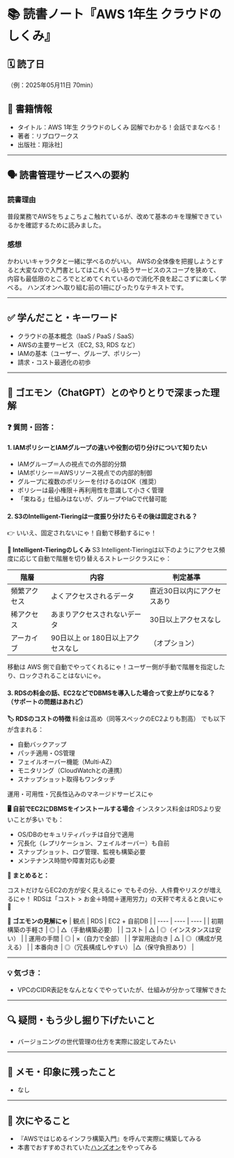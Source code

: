 # 📚 読書ノート『AWS 1年生 クラウドのしくみ』

## 🗓️ 読了日
（例：2025年05月11日 70min）

## 📘 書籍情報
- タイトル：AWS 1年生 クラウドのしくみ 図解でわかる！会話でまなべる！
- 著者：リブロワークス
- 出版社：翔泳社]

---

## 🗣️ 読書管理サービスへの要約

### 読書理由
普段業務でAWSをちょこちょこ触れているが、改めて基本のキを理解できているかを確認するために読みました。

### 感想
かわいいキャラクタと一緒に学べるのがいい。
AWSの全体像を把握しようとすると大変なので入門書としてはこれくらい扱うサービスのスコープを狭めて、
内容も最低限のところでとどめてくれているので消化不良を起こさずに楽しく学べる。
ハンズオンへ取り組む前の1冊にぴったりなテキストです。

---

## ✅ 学んだこと・キーワード
- クラウドの基本概念（IaaS / PaaS / SaaS）
- AWSの主要サービス（EC2, S3, RDS など）
- IAMの基本（ユーザー、グループ、ポリシー）
- 請求・コスト最適化の初歩

---

## 🧠 ゴエモン（ChatGPT）とのやりとりで深まった理解

### ❓ 質問・回答：
#### 1. IAMポリシーとIAMグループの違いや役割の切り分けについて知りたい
- IAMグループ＝人の視点での外部的分類
- IAMポリシー＝AWSリソース視点での内部的制御
- グループに複数のポリシーを付けるのはOK（推奨）
- ポリシーは最小権限＋再利用性を意識して小さく管理
- 「束ねる」仕組みはないが、グループやIaCで代替可能

#### 2. S3のIntelligent-Tieringは一度振り分けたらその後は固定される？
👉 いいえ、固定されないにゃ！自動で移動するにゃ！

**🔄 Intelligent-Tieringのしくみ**
S3 Intelligent-Tieringは以下のようにアクセス頻度に応じて自動で階層を切り替えるストレージクラスにゃ：

| 階層 | 内容 | 判定基準 |
| --- | --- | --- |
| 頻繁アクセス | よくアクセスされるデータ | 直近30日以内にアクセスあり |
| 稀アクセス | あまりアクセスされないデータ | 30日以上アクセスなし |
| アーカイブ | 90日以上 or 180日以上アクセスなし |（オプション） |

移動は AWS 側で自動でやってくれるにゃ！ユーザー側が手動で階層を指定したり、ロックされることはないにゃ。

#### 3. RDSの料金の話、EC2などでDBMSを導入した場合って安上がりになる？（サポートの問題はあれど）
**🏷 RDSのコストの特徴**
料金は高め（同等スペックのEC2よりも割高）
でも以下が含まれる：
- 自動バックアップ
- パッチ適用・OS管理
- フェイルオーバー機能（Multi-AZ）
- モニタリング（CloudWatchとの連携）
- スナップショット取得もワンタッチ

運用・可用性・冗長性込みのマネージドサービスにゃ

**🖥 自前でEC2にDBMSをインストールする場合**
インスタンス料金はRDSより安いことが多い
でも：
- OS/DBのセキュリティパッチは自分で適用
- 冗長化（レプリケーション、フェイルオーバー）も自前
- スナップショット、ログ管理、監視も構築必要
- メンテナンス時間や障害対応も必要

**💬 まとめると：**

コストだけならEC2の方が安く見えるにゃ
でもその分、人件費やリスクが増えるにゃ！
RDSは「コスト > お金＋時間＋運用労力」の天秤で考えると良いにゃ🐾

**🐾 ゴエモンの見解にゃ**
| 観点 | RDS | EC2 + 自前DB |
| ---- | ---- | ---- |
| 初期構築の手軽さ | ◎ | △（手動構築必要） |
| コスト | △ | ◎（インスタンスは安い） |
| 運用の手間 | ◎ | ×（自力で全部） |
| 学習用途向き | △ | ◎（構成が見える） |
| 本番向き | ◎（冗長構成しやすい） |△（保守負担あり） |

--- 

### 💡 気づき：
- VPCのCIDR表記をなんとなくでやっていたが、仕組みが分かって理解できた

---

## 🔍 疑問・もう少し掘り下げたいこと
- バージョニングの世代管理の仕方を実際に設定してみたい

---

## 📝 メモ・印象に残ったこと
- なし

---

## 🐾 次にやること
- 『AWSではじめるインフラ構築入門』を呼んで実際に構築してみる
- 本書でおすすめされていた[ハンズオン](https://aws.amazon.com/jp/events/aws-event-resource/hands-on/)をやってみる

